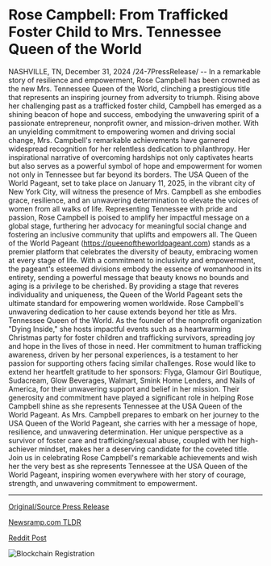 # Rose Campbell: From Trafficked Foster Child to Mrs. Tennessee Queen of the World

NASHVILLE, TN, December 31, 2024 /24-7PressRelease/ -- In a remarkable story of resilience and empowerment, Rose Campbell has been crowned as the new Mrs. Tennessee Queen of the World, clinching a prestigious title that represents an inspiring journey from adversity to triumph. Rising above her challenging past as a trafficked foster child, Campbell has emerged as a shining beacon of hope and success, embodying the unwavering spirit of a passionate entrepreneur, nonprofit owner, and mission-driven mother.  With an unyielding commitment to empowering women and driving social change, Mrs. Campbell's remarkable achievements have garnered widespread recognition for her relentless dedication to philanthropy. Her inspirational narrative of overcoming hardships not only captivates hearts but also serves as a powerful symbol of hope and empowerment for women not only in Tennessee but far beyond its borders.  The USA Queen of the World Pageant, set to take place on January 11, 2025, in the vibrant city of New York City, will witness the presence of Mrs. Campbell as she embodies grace, resilience, and an unwavering determination to elevate the voices of women from all walks of life. Representing Tennessee with pride and passion, Rose Campbell is poised to amplify her impactful message on a global stage, furthering her advocacy for meaningful social change and fostering an inclusive community that uplifts and empowers all.  The Queen of the World Pageant (https://queenoftheworldpageant.com) stands as a premier platform that celebrates the diversity of beauty, embracing women at every stage of life. With a commitment to inclusivity and empowerment, the pageant's esteemed divisions embody the essence of womanhood in its entirety, sending a powerful message that beauty knows no bounds and aging is a privilege to be cherished. By providing a stage that reveres individuality and uniqueness, the Queen of the World Pageant sets the ultimate standard for empowering women worldwide.  Rose Campbell's unwavering dedication to her cause extends beyond her title as Mrs. Tennessee Queen of the World. As the founder of the nonprofit organization "Dying Inside," she hosts impactful events such as a heartwarming Christmas party for foster children and trafficking survivors, spreading joy and hope in the lives of those in need. Her commitment to human trafficking awareness, driven by her personal experiences, is a testament to her passion for supporting others facing similar challenges.  Rose would like to extend her heartfelt gratitude to her sponsors: Flyga, Glamour Girl Boutique, Sudacream, Glow Beverages, Walmart, Smink Home Lenders, and Nails of America, for their unwavering support and belief in her mission. Their generosity and commitment have played a significant role in helping Rose Campbell shine as she represents Tennessee at the USA Queen of the World Pageant.  As Mrs. Campbell prepares to embark on her journey to the USA Queen of the World Pageant, she carries with her a message of hope, resilience, and unwavering determination. Her unique perspective as a survivor of foster care and trafficking/sexual abuse, coupled with her high-achiever mindset, makes her a deserving candidate for the coveted title.  Join us in celebrating Rose Campbell's remarkable achievements and wish her the very best as she represents Tennessee at the USA Queen of the World Pageant, inspiring women everywhere with her story of courage, strength, and unwavering commitment to empowerment. 

---

[Original/Source Press Release](https://www.24-7pressrelease.com/press-release/517474/rose-campbell-from-trafficked-foster-child-to-mrs-tennessee-queen-of-the-world)
                    

[Newsramp.com TLDR](https://newsramp.com/curated-news/rose-campbell-crowned-mrs-tennessee-queen-of-the-world-inspiring-hope-and-empowerment/650663dd3456f57004714fb9cdbdcfd3) 

 



[Reddit Post](https://www.reddit.com/r/newsramp/comments/1hqaa3u/rose_campbell_crowned_mrs_tennessee_queen_of_the/) 



![Blockchain Registration](https://cdn.newsramp.app/24-7PressRelease/qrcode/2412/31/sage701K.webp)